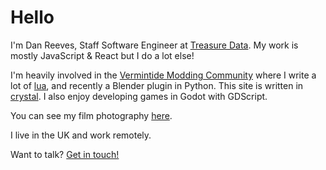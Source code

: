 # Hello

I'm Dan Reeves, Staff Software Engineer at [Treasure Data](https://treasuredata.com). My work is mostly JavaScript & React but I do a lot else!

I'm heavily involved in the [Vermintide Modding Community](https://vmf-docs.verminti.de/) where I write a lot of [lua](https://github.com/danreeves/vermintide-2-mods), and recently a Blender plugin in Python. This site is written in [crystal](https://github.com/danreeves/danreev.es). I also enjoy developing games in Godot with GDScript.

You can see my film photography [here](https://dnrvs.photo).

I live in the UK and work remotely.

Want to talk? [Get in touch!](/contact)
